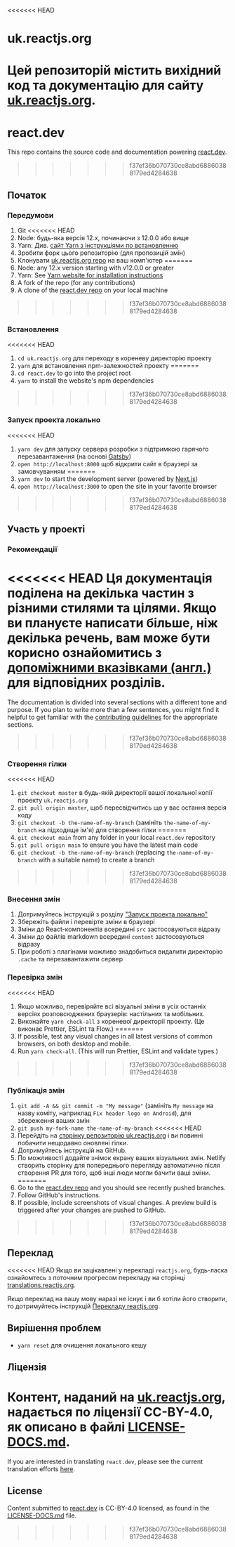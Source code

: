 <<<<<<< HEAD
# uk.reactjs.org

Цей репозиторій містить вихідний код та документацію для сайту [uk.reactjs.org](https://uk.reactjs.org/).
=======
# react.dev

This repo contains the source code and documentation powering [react.dev](https://react.dev/).
>>>>>>> f37ef36b070730ce8abd68860388179ed4284638

## Початок

### Передумови

1. Git
<<<<<<< HEAD
1. Node: будь-яка версія 12.x, починаючи з 12.0.0 або вище
1. Yarn: Див. [сайт Yarn з інструкціями по встановленню](https://yarnpkg.com/uk/docs/install)
1. Зробити форк цього репозиторію (для пропозицій змін)
1. Клонувати [uk.reactjs.org repo](https://github.com/reactjs/uk.reactjs.org) на ваш комп'ютер
=======
1. Node: any 12.x version starting with v12.0.0 or greater
1. Yarn: See [Yarn website for installation instructions](https://yarnpkg.com/lang/en/docs/install/)
1. A fork of the repo (for any contributions)
1. A clone of the [react.dev repo](https://github.com/reactjs/react.dev) on your local machine
>>>>>>> f37ef36b070730ce8abd68860388179ed4284638

### Встановлення

<<<<<<< HEAD
1. `cd uk.reactjs.org` для переходу в кореневу директорію проекту
1. `yarn` для встановлення npm-залежностей проекту
=======
1. `cd react.dev` to go into the project root
3. `yarn` to install the website's npm dependencies
>>>>>>> f37ef36b070730ce8abd68860388179ed4284638

### Запуск проекта локально

<<<<<<< HEAD
1. `yarn dev` для запуску сервера розробки з підтримкою гарячого перезавантаження (на основі [Gatsby](https://www.gatsbyjs.org))
1. `open http://localhost:8000` щоб відкрити сайт в браузері за замовчуванням
=======
1. `yarn dev` to start the development server (powered by [Next.js](https://nextjs.org/))
1. `open http://localhost:3000` to open the site in your favorite browser
>>>>>>> f37ef36b070730ce8abd68860388179ed4284638

## Участь у проекті

### Рекомендації

<<<<<<< HEAD
Ця документація поділена на декілька частин з різними стилями та цілями. Якщо ви плануєте написати більше, ніж декілька речень, вам може бути корисно ознайомитись з [допоміжними вказівками (англ.)](https://github.com/reactjs/uk.reactjs.org/blob/master/CONTRIBUTING.md#guidelines-for-text) для відповідних розділів.
=======
The documentation is divided into several sections with a different tone and purpose. If you plan to write more than a few sentences, you might find it helpful to get familiar with the [contributing guidelines](https://github.com/reactjs/react.dev/blob/main/CONTRIBUTING.md#guidelines-for-text) for the appropriate sections.
>>>>>>> f37ef36b070730ce8abd68860388179ed4284638

### Створення гілки

<<<<<<< HEAD
1. `git checkout master` в будь-якій директорії вашої локальної копії проекту `uk.reactjs.org`
1. `git pull origin master`, щоб пересвідчитись що у вас остання версія коду
1. `git checkout -b the-name-of-my-branch` (замініть `the-name-of-my-branch` на підходяще ім'я) для створення гілки
=======
1. `git checkout main` from any folder in your local `react.dev` repository
1. `git pull origin main` to ensure you have the latest main code
1. `git checkout -b the-name-of-my-branch` (replacing `the-name-of-my-branch` with a suitable name) to create a branch
>>>>>>> f37ef36b070730ce8abd68860388179ed4284638

### Внесення змін

1. Дотримуйтесь інструкцій з розділу ["Запуск проекта локально"](#running-locally)
1. Збережіть файли і перевірте зміни в браузері
  1. Зміни до React-компонентів всередині `src` застосовуються відразу
  1. Зміни до файлів markdown всередині `content` застосовуються відразу
  1. При роботі з плагінами можливо знадобиться видалити директорію `.cache` та перезавантажити сервер

### Перевірка змін

<<<<<<< HEAD
1. Якщо можливо, перевіряйте всі візуальні зміни в усіх останніх версіях розповсюджених браузерів: настільних та мобільних.
1. Виконайте `yarn check-all` з кореневої директорії проекту. (Це виконає Prettier, ESLint та Flow.)
=======
1. If possible, test any visual changes in all latest versions of common browsers, on both desktop and mobile.
2. Run `yarn check-all`. (This will run Prettier, ESLint and validate types.)
>>>>>>> f37ef36b070730ce8abd68860388179ed4284638

### Публікація змін

1. `git add -A && git commit -m "My message"` (замініть `My message` на назву коміту, наприклад `Fix header logo on Android`), для збереження ваших змін
1. `git push my-fork-name the-name-of-my-branch`
<<<<<<< HEAD
1. Перейдіть на [сторінку репозиторію uk.reactjs.org](https://github.com/reactjs/uk.reactjs.org) і ви повинні побачити нещодавно оновлені гілки.
1. Дотримуйтесь інструкцій на GitHub.
1. По можливості додайте знімок екрану ваших візуальних змін. Netlify створить сторінку для попереднього перегляду автоматично після створення PR для того, щоб інші люди могли бачити ваші зміни.
=======
1. Go to the [react.dev repo](https://github.com/reactjs/react.dev) and you should see recently pushed branches.
1. Follow GitHub's instructions.
1. If possible, include screenshots of visual changes. A preview build is triggered after your changes are pushed to GitHub.
>>>>>>> f37ef36b070730ce8abd68860388179ed4284638

## Переклад

<<<<<<< HEAD
Якщо ви зацікавлені у перекладі `reactjs.org`, будь-ласка ознайомтесь з поточним прогресом перекладу на сторінці [translations.reactjs.org](https://translations.reactjs.org/).


Якщо переклад на вашу мову наразі не існує і ви б хотіли його створити, то дотримуйтесь інструкцій [Перекладу reactjs.org](https://github.com/reactjs/reactjs.org-translation#translating-reactjsorg).

## Вирішення проблем

- `yarn reset` для очищення локального кешу

## Ліцензія
Контент, наданий на [uk.reactjs.org](https://uk.reactjs.org/), надається по ліцензії CC-BY-4.0, як описано в файлі [LICENSE-DOCS.md](https://github.com/open-source-explorer/reactjs.org/blob/master/LICENSE-DOCS.md).
=======
If you are interested in translating `react.dev`, please see the current translation efforts [here](https://github.com/reactjs/react.dev/issues/4135).

## License
Content submitted to [react.dev](https://react.dev/) is CC-BY-4.0 licensed, as found in the [LICENSE-DOCS.md](https://github.com/reactjs/react.dev/blob/main/LICENSE-DOCS.md) file.
>>>>>>> f37ef36b070730ce8abd68860388179ed4284638
